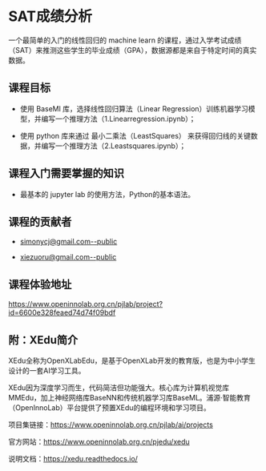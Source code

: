 # SAT成绩分析

一个最简单的入门的线性回归的 machine learn 的课程，通过入学考试成绩（SAT）来推测这些学生的毕业成绩（GPA），数据源都是来自于特定时间的真实数据。

## 课程目标

- 使用 BaseMl 库，选择线性回归算法（Linear Regression）训练机器学习模型，并编写一个推理方法（1.Linearregression.ipynb）；

- 使用 python 库来通过 最小二乘法（LeastSquares） 来获得回归线的关键数据，并编写一个推理方法（2.Leastsquares.ipynb）；

## 课程入门需要掌握的知识

- 最基本的 jupyter lab 的使用方法，Python的基本语法。

## 课程的贡献者

- simonycj@gmail.com--public

- xiezuoru@gmail.com--public

## 课程体验地址

https://www.openinnolab.org.cn/pjlab/project?id=6600e328feaed74d74f09bdf

## 附：XEdu简介

XEdu全称为OpenXLabEdu，是基于OpenXLab开发的教育版，也是为中小学生设计的一套AI学习工具。

XEdu因为深度学习而生，代码简洁但功能强大。核心库为计算机视觉库MMEdu，加上神经网络库BaseNN和传统机器学习库BaseML。浦源·智能教育（OpenInnoLab）平台提供了预置XEdu的编程环境和学习项目。

项目集链接：https://www.openinnolab.org.cn/pjlab/ai/projects

官方网站：https://www.openinnolab.org.cn/pjedu/xedu

说明文档：https://xedu.readthedocs.io/